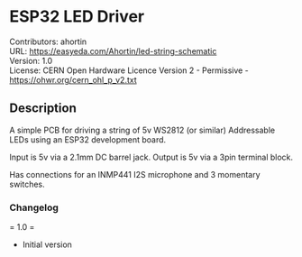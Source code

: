 # ESP32 LED Driver  
Contributors: ahortin  
URL:  https://easyeda.com/Ahortin/led-string-schematic  
Version: 1.0  
License: CERN Open Hardware Licence Version 2 - Permissive - https://ohwr.org/cern_ohl_p_v2.txt

## Description

A simple PCB for driving a string of 5v WS2812 (or similar) Addressable LEDs using an ESP32 development board.

Input is 5v via a 2.1mm DC barrel jack. Output is 5v via a 3pin terminal block.

Has connections for an INMP441 I2S microphone and 3 momentary switches.


### Changelog

= 1.0 =
- Initial version

